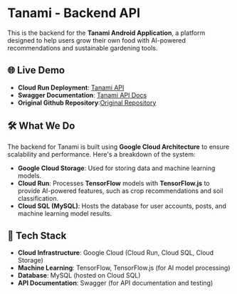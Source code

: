 # Tanami - Backend API

This is the backend for the **Tanami Android Application**, a platform designed to help users grow their own food with AI-powered recommendations and sustainable gardening tools.

## 🌐 Live Demo

- **Cloud Run Deployment**: [Tanami API](https://api-tanami-71058517892.asia-southeast2.run.app/)
- **Swagger Documentation**: [Tanami API Docs](https://app.swaggerhub.com/apis-docs/TANAMI/TanamiAPI/1.0.0)
- **Original Github Repository**:[Original Repository](https://github.com/SiHantuuu/Tanami)

## 🛠️ What We Do

The backend for Tanami is built using **Google Cloud Architecture** to ensure scalability and performance. Here's a breakdown of the system:

- **Google Cloud Storage**: Used for storing data and machine learning models.
- **Cloud Run**: Processes **TensorFlow** models with **TensorFlow.js** to provide AI-powered features, such as crop recommendations and soil classification.
- **Cloud SQL (MySQL)**: Hosts the database for user accounts, posts, and machine learning model results.

## 🔧 Tech Stack

- **Cloud Infrastructure**: Google Cloud (Cloud Run, Cloud SQL, Cloud Storage)
- **Machine Learning**: TensorFlow, TensorFlow.js (for AI model processing)
- **Database**: MySQL (hosted on Cloud SQL)
- **API Documentation**: Swagger (for API documentation and testing)






